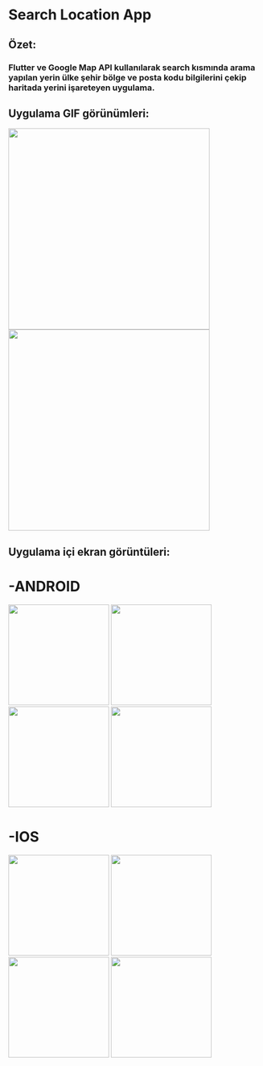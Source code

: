 # Search Location App

## Özet:
### Flutter ve Google Map API kullanılarak search kısmında arama yapılan yerin ülke şehir bölge ve posta kodu bilgilerini çekip haritada yerini işareteyen uygulama.

## Uygulama GIF görünümleri:

<p>
  <img src= "https://user-images.githubusercontent.com/45331482/190645096-d16fa819-5f67-44f9-a571-665c6cd52792.gif" width=400 heigth=400>
  <img src= "https://user-images.githubusercontent.com/45331482/190645147-8801a496-48f8-45fb-87b3-0eb5c2527fc0.gif" width=400 heigth=400>
</p>

## Uygulama içi ekran görüntüleri:

# -ANDROID
<p>
  <img src= "https://user-images.githubusercontent.com/45331482/190645726-e2ff42aa-bd5b-418d-99d5-c31eadb689d3.png" width=200 heigth=200>
  <img src= "https://user-images.githubusercontent.com/45331482/190645718-530b16b0-65bf-4c80-ac43-b3aa38ea4d2b.png" width=200 heigth=200>
  <img src= "https://user-images.githubusercontent.com/45331482/190645742-375cba90-35a0-4103-9077-3babed615a03.png" width=200 heigth=200>
  <img src= "https://user-images.githubusercontent.com/45331482/190645734-3f1f1776-d7cd-47ef-b9ce-42971635f5fe.png" width=200 heigth=200>
</p>

# -IOS
<p>
  <img src= "https://user-images.githubusercontent.com/45331482/190645745-3b5c7edb-6de3-465f-95f3-5fb570dff312.png" width=200 heigth=200>
  <img src= "https://user-images.githubusercontent.com/45331482/190645755-fbb95f9d-e499-452e-9958-cbf72546de6d.png" width=200 heigth=200>
  <img src= "https://user-images.githubusercontent.com/45331482/190645753-d142815c-7957-46f3-a21f-9f91e44aad67.png" width=200 heigth=200>
  <img src= "https://user-images.githubusercontent.com/45331482/190645750-78f8265f-5760-4125-a05a-47cb078f1674.png" width=200 heigth=200>
</p>
